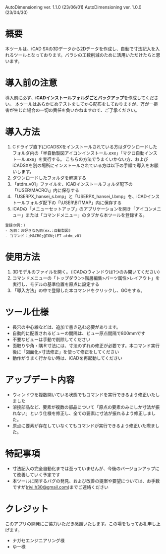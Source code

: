 AutoDimensioning ver. 1.1.0 (23/06/01)
AutoDimensioning ver. 1.0.0 (23/04/30)

# 概要
本ツールは、iCAD SXの3Dデータから2Dデータを作成し、自動で寸法記入を入れるツールとなっております。バラシの工数削減のために活用いただけたらと思います。

# 導入前の注意
導入前に必ず、**iCADインストールフォルダごとバックアップ**を作成してください。
本ツールはあらかじめテストをしてから配布をしておりますが、万が一損害が生じた場合の一切の責任を負いかねますので、ご了承ください。

# 導入方法
1. Cドライブ直下にiCADSXをインストールされている方はダウンロードしたフォルダ内の「半自動製図アイコンインストール.exe」「マクロ自動インストール.exe」を実行する。
こちらの方法でうまくいかない方、およびiCADSXを別の場所にインストールされている方は以下の手順で導入をお願いします。
  1. ダウンロードしたフォルダを解凍する
  2. 「atdm_v01」ファイルを、iCADインストールフォルダ配下の「\USER\MACRO\」内に保存する
  3. 「USERPX_hansei_s.bmp」と「USERPX_hansei_l.bmp」を、iCADインストールフォルダ配下の「\USER\BITMAP」内に保存する 
2. iCADの「メニューセットアップ」のアプリケーションを開き「アイコンメニュー」または「コマンドメニュー」のタブから本ツールを登録する。
```
登録の例：）
- 名前：お好きな名前(ex.:自動製図)
- コマンド：;MACRO;@ION;LET atdm_v01
```

# 使用方法
1. 3Dモデルのファイルを開く。（iCADのウィンドウは1つのみ開いてください）
2. コマンドメニューの「トップダウン>階層編集>パーツ属性>レイアウト」を実行し、モデルの基準位置を原点に設定する
3. 「導入方法」の中で登録した本コマンドをクリックし、GOをする。

# ツール仕様
- 長穴の中心線などは、追加で書き込む必要があります。
- 自動的に配置されるビューの間隔は、ビュー原点間隔で800mmです
- 不要なビューは手動で削除してください
- 面取りや角・隅Ｒ寸法には、寸法のずれの修正が必要です。本コマンド実行後に「図面化>寸法修正」を使って修正をしてください
- 動作がうまく行かない時は、iCADを再起動してください

# アップデート内容
- ウィンドウを複数開いている状態でもコマンドを実行できるよう修正いたしました
- 溶接部品など、要素が複数の部品について「原点の要素のみにしか寸法が振れない」という仕様を修正し、全ての要素に寸法が振れるよう修正しました。
- 原点に要素が存在していなくてもコマンドが実行できるよう修正いた際ました。

# 特記事項
- 寸法記入の完全自動化までは至っていませんが、今後のバージョンアップにて改善していく予定です
- 本ツールに関するバグの発見、および改善の提案や要望については、お手数ですが(rivi.h30@gmail.com)までご連絡ください

# クレジット
このアプリの開発にご協力いただき感謝いたします。この場をもってお礼申し上げます。
- ナガセエンジニアリング様
- ゆー様